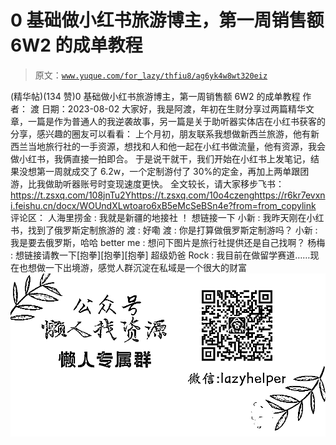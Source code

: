 # 0 基础做小红书旅游博主，第一周销售额 6W2 的成单教程

> 原文：[`www.yuque.com/for_lazy/thfiu8/ag6yk4w8wt320eiz`](https://www.yuque.com/for_lazy/thfiu8/ag6yk4w8wt320eiz)

<ne-h2 id="a73d66d8" data-lake-id="a73d66d8"><ne-heading-ext><ne-heading-anchor></ne-heading-anchor><ne-heading-fold></ne-heading-fold></ne-heading-ext><ne-heading-content><ne-text id="ufe83844d">(精华帖)(134 赞)0 基础做小红书旅游博主，第一周销售额 6W2 的成单教程</ne-text></ne-heading-content></ne-h2> <ne-p id="u0dd6fdb0" data-lake-id="u0dd6fdb0"><ne-text id="u93f6d447">作者： 渡</ne-text></ne-p> <ne-p id="ud94026f1" data-lake-id="ud94026f1"><ne-text id="u02dfece3">日期：2023-08-02</ne-text></ne-p> <ne-p id="ub722733c" data-lake-id="ub722733c"><ne-text id="u40ec321f">大家好，我是阿渡，年初在生财分享过两篇精华文章，一篇是作为普通人的我逆袭故事，另一篇是关于助听器实体店在小红书获客的分享，感兴趣的圈友可以看看：</ne-text></ne-p> <ne-p id="u093dd078" data-lake-id="u093dd078"><ne-text id="udaf375fe">上个月初，朋友联系我想做新西兰旅游，他有新西兰当地旅行社的一手资源，想找和人和他一起在小红书做流量，他有资源，我会做小红书，我俩直接一拍即合。</ne-text></ne-p> <ne-p id="u49629405" data-lake-id="u49629405"><ne-text id="u5abc8023">于是说干就干，我们开始在小红书上发笔记，结果没想第一周就成交了 6.2w，一个定制游付了 30%的定金，再加上两单跟团游，比我做助听器账号时变现速度更快。</ne-text></ne-p> <ne-p id="u8bcc3a79" data-lake-id="u8bcc3a79"><ne-text id="uad5fcd9c">全文较长，请大家移步飞书：</ne-text> [<ne-text id="u2b4c00c6">https://t.zsxq.com/108jnTu2Y</ne-text>](https://t.zsxq.com/108jnTu2Y)[<ne-text id="u8b23f3d7">https://t.zsxq.com/10o4czeng</ne-text>](https://t.zsxq.com/10o4czeng)[<ne-text id="u0c143bbb">https://r6kr7evxni.feishu.cn/docx/WOUndXLwtoaro6xB5eMcSeBSn4e?from=from_copylink</ne-text>](https://r6kr7evxni.feishu.cn/docx/WOUndXLwtoaro6xB5eMcSeBSn4e?from=from_copylink)</ne-p> <ne-hole id="uf8c20c48" data-lake-id="uf8c20c48"><ne-card data-card-name="hr" data-card-type="block" id="dOrFB" data-event-boundary="card"><ne-p id="ud219a53b" data-lake-id="ud219a53b"><ne-text id="u11c1c693">评论区：</ne-text></ne-p> <ne-p id="u538ae2a6" data-lake-id="u538ae2a6"><ne-text id="uf25324f5">人海里捞金 : 我就是新疆的地接社 ！ 想链接一下</ne-text> <ne-text id="u8af2ab60">小新 : 我昨天刚在小红书，找到了俄罗斯定制旅游的</ne-text> <ne-text id="ufdd7fe51">渡 : 好嘞</ne-text> <ne-text id="u3aa400fd">渡 : 你是打算做俄罗斯定制游吗？</ne-text> <ne-text id="u0bbd47af">小新 : 我是要去俄罗斯，哈哈</ne-text> <ne-text id="u1ab0696e">better me : 想问下图片是旅行社提供还是自己找啊？</ne-text> <ne-text id="ua608f4d2">杨梅 : 想链接请教一下[抱拳][抱拳][抱拳]</ne-text> <ne-text id="u44954491">超级奶爸 Rock : 我目前在做留学赛道……现在也想做一下出境游，感觉人群沉淀在私域是一个很大的财富</ne-text></ne-p> <ne-p id="u4a37cfbe" data-lake-id="u4a37cfbe"><ne-card data-card-name="image" data-card-type="inline" id="EciSn" data-event-boundary="card">![](img/894d30a529e7c37bcd3392323c99941c.png)  <ne-hole id="uc5e12223" data-lake-id="uc5e12223"><ne-card data-card-name="hr" data-card-type="block" id="WQVIl" data-event-boundary="card"></ne-card></ne-hole></ne-card></ne-p></ne-card></ne-hole>